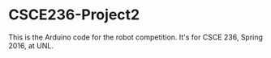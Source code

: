 # CSCE236-Project2

This is the Arduino code for the robot competition. It's for CSCE 236, Spring 2016, at UNL.

